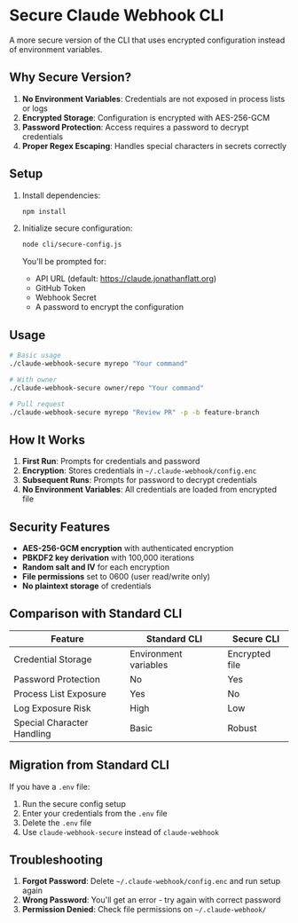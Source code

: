 # Secure Claude Webhook CLI

A more secure version of the CLI that uses encrypted configuration instead of environment variables.

## Why Secure Version?

1. **No Environment Variables**: Credentials are not exposed in process lists or logs
2. **Encrypted Storage**: Configuration is encrypted with AES-256-GCM
3. **Password Protection**: Access requires a password to decrypt credentials
4. **Proper Regex Escaping**: Handles special characters in secrets correctly

## Setup

1. Install dependencies:
   ```bash
   npm install
   ```

2. Initialize secure configuration:
   ```bash
   node cli/secure-config.js
   ```
   You'll be prompted for:
   - API URL (default: https://claude.jonathanflatt.org)
   - GitHub Token
   - Webhook Secret
   - A password to encrypt the configuration

## Usage

```bash
# Basic usage
./claude-webhook-secure myrepo "Your command"

# With owner
./claude-webhook-secure owner/repo "Your command"

# Pull request
./claude-webhook-secure myrepo "Review PR" -p -b feature-branch
```

## How It Works

1. **First Run**: Prompts for credentials and password
2. **Encryption**: Stores credentials in `~/.claude-webhook/config.enc`
3. **Subsequent Runs**: Prompts for password to decrypt credentials
4. **No Environment Variables**: All credentials are loaded from encrypted file

## Security Features

- **AES-256-GCM encryption** with authenticated encryption
- **PBKDF2 key derivation** with 100,000 iterations
- **Random salt and IV** for each encryption
- **File permissions** set to 0600 (user read/write only)
- **No plaintext storage** of credentials

## Comparison with Standard CLI

| Feature | Standard CLI | Secure CLI |
|---------|-------------|------------|
| Credential Storage | Environment variables | Encrypted file |
| Password Protection | No | Yes |
| Process List Exposure | Yes | No |
| Log Exposure Risk | High | Low |
| Special Character Handling | Basic | Robust |

## Migration from Standard CLI

If you have a `.env` file:
1. Run the secure config setup
2. Enter your credentials from the `.env` file
3. Delete the `.env` file
4. Use `claude-webhook-secure` instead of `claude-webhook`

## Troubleshooting

1. **Forgot Password**: Delete `~/.claude-webhook/config.enc` and run setup again
2. **Wrong Password**: You'll get an error - try again with correct password
3. **Permission Denied**: Check file permissions on `~/.claude-webhook/`